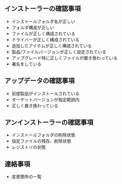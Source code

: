 ## インストーラーの確認事項
- インストールフォルダ名が正しい
- フォルダ構成が正しい
- ファイルが正しく構成されている
- ドライバーが正しく構成されている
- 追加したアイテムが正しく構成されている
- 製品/ファイルバージョンが正しく設定されている
- アップグレード時に正しくファイルが置き換わっている
- 署名をしている
 
## アップデータの確認事項
 - 前提製品がインストールされている
 - ターゲットバージョンが指定範囲内
 - 正しく置き換わっている

##  アンインストーラーの確認事項
- インストールフォルダの削除状態
- 指定ファイルの残存、削除状態
- レジストリの状態

## 連絡事項
 - 変更箇所の一覧
